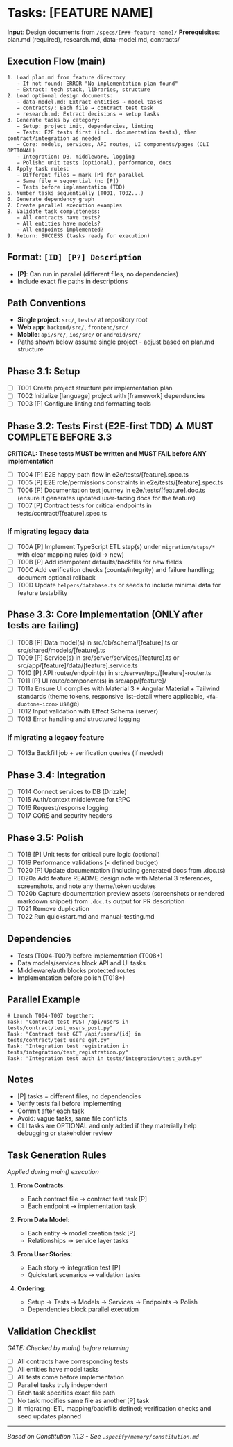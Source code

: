 # Tasks: [FEATURE NAME]

**Input**: Design documents from `/specs/[###-feature-name]/`
**Prerequisites**: plan.md (required), research.md, data-model.md, contracts/

## Execution Flow (main)
```
1. Load plan.md from feature directory
   → If not found: ERROR "No implementation plan found"
   → Extract: tech stack, libraries, structure
2. Load optional design documents:
   → data-model.md: Extract entities → model tasks
   → contracts/: Each file → contract test task
   → research.md: Extract decisions → setup tasks
3. Generate tasks by category:
   → Setup: project init, dependencies, linting
   → Tests: E2E tests first (incl. documentation tests), then contract/integration as needed
   → Core: models, services, API routes, UI components/pages (CLI OPTIONAL)
   → Integration: DB, middleware, logging
   → Polish: unit tests (optional), performance, docs
4. Apply task rules:
   → Different files = mark [P] for parallel
   → Same file = sequential (no [P])
   → Tests before implementation (TDD)
5. Number tasks sequentially (T001, T002...)
6. Generate dependency graph
7. Create parallel execution examples
8. Validate task completeness:
   → All contracts have tests?
   → All entities have models?
   → All endpoints implemented?
9. Return: SUCCESS (tasks ready for execution)
```

## Format: `[ID] [P?] Description`
- **[P]**: Can run in parallel (different files, no dependencies)
- Include exact file paths in descriptions

## Path Conventions
- **Single project**: `src/`, `tests/` at repository root
- **Web app**: `backend/src/`, `frontend/src/`
- **Mobile**: `api/src/`, `ios/src/` or `android/src/`
- Paths shown below assume single project - adjust based on plan.md structure

## Phase 3.1: Setup
- [ ] T001 Create project structure per implementation plan
- [ ] T002 Initialize [language] project with [framework] dependencies
- [ ] T003 [P] Configure linting and formatting tools

## Phase 3.2: Tests First (E2E‑first TDD) ⚠️ MUST COMPLETE BEFORE 3.3
**CRITICAL: These tests MUST be written and MUST FAIL before ANY implementation**
- [ ] T004 [P] E2E happy‑path flow in e2e/tests/[feature].spec.ts
- [ ] T005 [P] E2E role/permissions constraints in e2e/tests/[feature].spec.ts
- [ ] T006 [P] Documentation test journey in e2e/tests/[feature].doc.ts (ensure it generates updated user-facing docs for the feature)
- [ ] T007 [P] Contract tests for critical endpoints in tests/contract/[feature].spec.ts

### If migrating legacy data
- [ ] T00A [P] Implement TypeScript ETL step(s) under `migration/steps/*` with clear mapping rules (old → new)
- [ ] T00B [P] Add idempotent defaults/backfills for new fields
- [ ] T00C Add verification checks (counts/integrity) and failure handling; document optional rollback
- [ ] T00D Update `helpers/database.ts` or seeds to include minimal data for feature testability

## Phase 3.3: Core Implementation (ONLY after tests are failing)
- [ ] T008 [P] Data model(s) in src/db/schema/[feature].ts or src/shared/models/[feature].ts
- [ ] T009 [P] Service(s) in src/server/services/[feature].ts or src/app/[feature]/data/[feature].service.ts
- [ ] T010 [P] API router/endpoint(s) in src/server/trpc/[feature]-router.ts
- [ ] T011 [P] UI route/component(s) in src/app/[feature]/
- [ ] T011a Ensure UI complies with Material 3 + Angular Material + Tailwind standards (theme tokens, responsive list–detail where applicable, `<fa-duotone-icon>` usage)
- [ ] T012 Input validation with Effect Schema (server)
- [ ] T013 Error handling and structured logging

### If migrating a legacy feature
- [ ] T013a Backfill job + verification queries (if needed)

## Phase 3.4: Integration
- [ ] T014 Connect services to DB (Drizzle)
- [ ] T015 Auth/context middleware for tRPC
- [ ] T016 Request/response logging
- [ ] T017 CORS and security headers

## Phase 3.5: Polish
- [ ] T018 [P] Unit tests for critical pure logic (optional)
- [ ] T019 Performance validations (< defined budget)
- [ ] T020 [P] Update documentation (including generated docs from .doc.ts)
- [ ] T020a Add feature README design note with Material 3 references, screenshots, and note any theme/token updates
- [ ] T020b Capture documentation preview assets (screenshots or rendered markdown snippet) from `.doc.ts` output for PR description
- [ ] T021 Remove duplication
- [ ] T022 Run quickstart.md and manual-testing.md

## Dependencies
- Tests (T004‑T007) before implementation (T008+)
- Data models/services block API and UI tasks
- Middleware/auth blocks protected routes
- Implementation before polish (T018+)

## Parallel Example
```
# Launch T004-T007 together:
Task: "Contract test POST /api/users in tests/contract/test_users_post.py"
Task: "Contract test GET /api/users/{id} in tests/contract/test_users_get.py"
Task: "Integration test registration in tests/integration/test_registration.py"
Task: "Integration test auth in tests/integration/test_auth.py"
```

## Notes
- [P] tasks = different files, no dependencies
- Verify tests fail before implementing
- Commit after each task
- Avoid: vague tasks, same file conflicts
- CLI tasks are OPTIONAL and only added if they materially help debugging or stakeholder review

## Task Generation Rules
*Applied during main() execution*

1. **From Contracts**:
   - Each contract file → contract test task [P]
   - Each endpoint → implementation task
   
2. **From Data Model**:
   - Each entity → model creation task [P]
   - Relationships → service layer tasks
   
3. **From User Stories**:
   - Each story → integration test [P]
   - Quickstart scenarios → validation tasks

4. **Ordering**:
   - Setup → Tests → Models → Services → Endpoints → Polish
   - Dependencies block parallel execution

## Validation Checklist
*GATE: Checked by main() before returning*

- [ ] All contracts have corresponding tests
- [ ] All entities have model tasks
- [ ] All tests come before implementation
- [ ] Parallel tasks truly independent
- [ ] Each task specifies exact file path
- [ ] No task modifies same file as another [P] task
- [ ] If migrating: ETL mapping/backfills defined; verification checks and seed updates planned

---
*Based on Constitution 1.1.3 - See `.specify/memory/constitution.md`*
